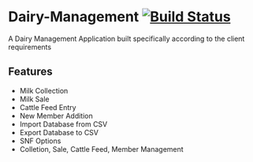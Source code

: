 # Dairy-Management [![Build Status](https://travis-ci.com/harshshinde07/Dairy-Management.svg?branch=master)](https://travis-ci.com/harshshinde07/Dairy-Management)

A Dairy Management Application built specifically according to the client requirements

## Features

- Milk Collection 
- Milk Sale
- Cattle Feed Entry
- New Member Addition
- Import Database from CSV
- Export Database to CSV
- SNF Options
- Colletion, Sale, Cattle Feed, Member Management

